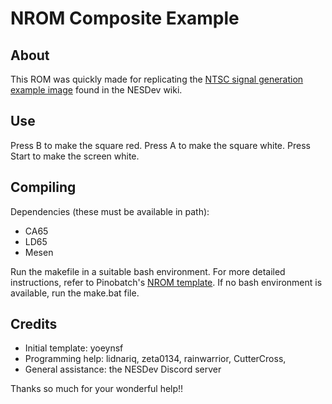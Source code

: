 # NROM Composite Example

## About

This ROM was quickly made for replicating the [NTSC signal generation example image](https://www.nesdev.org/wiki/File:NTSC_video_ragged_box.png) found in the NESDev wiki.

## Use

Press B to make the square red.
Press A to make the square white.
Press Start to make the screen white.

## Compiling

Dependencies (these must be available in path):
- CA65
- LD65
- Mesen

Run the makefile in a suitable bash environment. For more detailed instructions, refer to Pinobatch's [NROM template](https://github.com/pinobatch/nrom-template). If no bash environment is available, run the make.bat file.

## Credits

- Initial template: yoeynsf
- Programming help: lidnariq, zeta0134, rainwarrior, CutterCross, 
- General assistance: the NESDev Discord server

Thanks so much for your wonderful help!!
